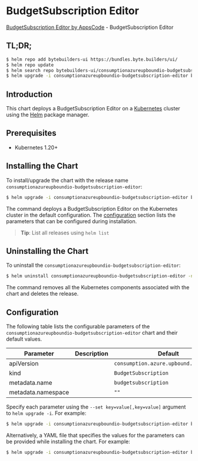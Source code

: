 # BudgetSubscription Editor

[BudgetSubscription Editor by AppsCode](https://byte.builders) - BudgetSubscription Editor

## TL;DR;

```bash
$ helm repo add bytebuilders-ui https://bundles.byte.builders/ui/
$ helm repo update
$ helm search repo bytebuilders-ui/consumptionazureupboundio-budgetsubscription-editor --version=v0.4.18
$ helm upgrade -i consumptionazureupboundio-budgetsubscription-editor bytebuilders-ui/consumptionazureupboundio-budgetsubscription-editor -n default --create-namespace --version=v0.4.18
```

## Introduction

This chart deploys a BudgetSubscription Editor on a [Kubernetes](http://kubernetes.io) cluster using the [Helm](https://helm.sh) package manager.

## Prerequisites

- Kubernetes 1.20+

## Installing the Chart

To install/upgrade the chart with the release name `consumptionazureupboundio-budgetsubscription-editor`:

```bash
$ helm upgrade -i consumptionazureupboundio-budgetsubscription-editor bytebuilders-ui/consumptionazureupboundio-budgetsubscription-editor -n default --create-namespace --version=v0.4.18
```

The command deploys a BudgetSubscription Editor on the Kubernetes cluster in the default configuration. The [configuration](#configuration) section lists the parameters that can be configured during installation.

> **Tip**: List all releases using `helm list`

## Uninstalling the Chart

To uninstall the `consumptionazureupboundio-budgetsubscription-editor`:

```bash
$ helm uninstall consumptionazureupboundio-budgetsubscription-editor -n default
```

The command removes all the Kubernetes components associated with the chart and deletes the release.

## Configuration

The following table lists the configurable parameters of the `consumptionazureupboundio-budgetsubscription-editor` chart and their default values.

|     Parameter      | Description |                      Default                      |
|--------------------|-------------|---------------------------------------------------|
| apiVersion         |             | <code>consumption.azure.upbound.io/v1beta1</code> |
| kind               |             | <code>BudgetSubscription</code>                   |
| metadata.name      |             | <code>budgetsubscription</code>                   |
| metadata.namespace |             | <code>""</code>                                   |


Specify each parameter using the `--set key=value[,key=value]` argument to `helm upgrade -i`. For example:

```bash
$ helm upgrade -i consumptionazureupboundio-budgetsubscription-editor bytebuilders-ui/consumptionazureupboundio-budgetsubscription-editor -n default --create-namespace --version=v0.4.18 --set apiVersion=consumption.azure.upbound.io/v1beta1
```

Alternatively, a YAML file that specifies the values for the parameters can be provided while
installing the chart. For example:

```bash
$ helm upgrade -i consumptionazureupboundio-budgetsubscription-editor bytebuilders-ui/consumptionazureupboundio-budgetsubscription-editor -n default --create-namespace --version=v0.4.18 --values values.yaml
```
